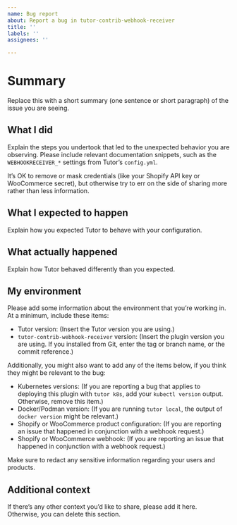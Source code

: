 ```yaml
---
name: Bug report
about: Report a bug in tutor-contrib-webhook-receiver
title: ''
labels: ''
assignees: ''

---
```


# Summary

Replace this with a short summary (one sentence or short paragraph) of the issue you are seeing.

## What I did

Explain the steps you undertook that led to the unexpected behavior you are observing. Please include relevant documentation snippets, such as the `WEBHOOKRECEIVER_*` settings from Tutor’s `config.yml`.

It’s OK to remove or mask credentials (like your Shopify API key or WooCommerce secret), but otherwise try to err on the side of sharing more rather than less information.

## What I expected to happen

Explain how you expected Tutor to behave with your configuration.

## What actually happened

Explain how Tutor behaved differently than you expected.

## My environment

Please add some information about the environment that you’re working in. At a minimum, include these items:

* Tutor version: (Insert the Tutor version you are using.)
* `tutor-contrib-webhook-receiver` version: (Insert the plugin version you are using. If you installed from Git, enter the tag or branch name, or the commit reference.)

Additionally, you might also want to add any of the items below, if you think they might be relevant to the bug:

* Kubernetes versions: (If you are reporting a bug that applies to deploying this plugin with `tutor k8s`, add your `kubectl version` output. Otherwise, remove this item.)
* Docker/Podman version: (If you are running `tutor local`, the output of `docker version` might be relevant.)
* Shopify or WooCommerce product configuration: (If you are reporting an issue that happened in conjunction with a webhook request.)
* Shopify or WooCommerce webhook: (If you are reporting an issue that happened in conjunction with a webhook request.)

Make sure to redact any sensitive information regarding your users and products.

## Additional context

If there’s any other context you’d like to share, please add it here. Otherwise, you can delete this section.